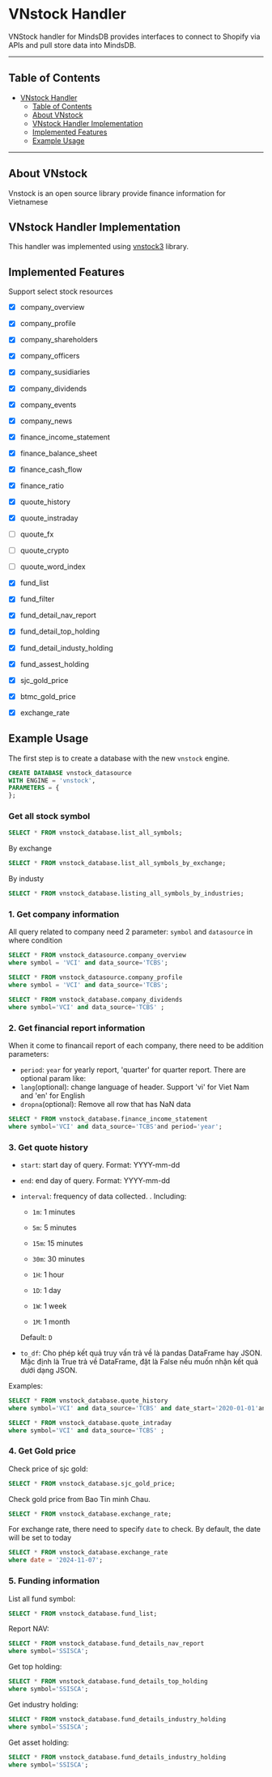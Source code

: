 # VNstock Handler

VNStock handler for MindsDB provides interfaces to connect to Shopify via APIs and pull store data into MindsDB.

---

## Table of Contents

- [VNstock Handler](#shopify-handler)
  - [Table of Contents](#table-of-contents)
  - [About VNstock](#about-shopify)
  - [VNstock Handler Implementation](#shopify-handler-implementation)
  - [Implemented Features](#implemented-features)
  - [Example Usage](#example-usage)

---

## About VNstock

Vnstock is an open source library provide finance information for Vietnamese

## VNstock Handler Implementation

This handler was implemented using [vnstock3](https://github.com/thinh-vu/vnstock) library.


## Implemented Features
  Support select stock resources
- [x] company_overview 
- [x] company_profile
- [x] company_shareholders
- [x] company_officers
- [x] company_susidiaries
- [x] company_dividends
- [x] company_events
- [x] company_news
- [x] finance_income_statement
- [x] finance_balance_sheet
- [x] finance_cash_flow 
- [x] finance_ratio
- [x] quoute_history
- [x] quoute_instraday
- [ ] quoute_fx
- [ ] quoute_crypto
- [ ] quoute_word_index
- [x] fund_list
- [x] fund_filter
- [x] fund_detail_nav_report
- [x] fund_detail_top_holding
- [x] fund_detail_industy_holding
- [x] fund_assest_holding
- [x] sjc_gold_price
- [x] btmc_gold_price 
- [x] exchange_rate 


## Example Usage

The first step is to create a database with the new `vnstock` engine.
~~~~sql
CREATE DATABASE vnstock_datasource
WITH ENGINE = 'vnstock',
PARAMETERS = {
};
~~~~
### Get all stock symbol
~~~~sql
SELECT * FROM vnstock_database.list_all_symbols;
~~~~
By exchange
~~~~sql
SELECT * FROM vnstock_database.list_all_symbols_by_exchange;
~~~~
By industy
~~~~sql
SELECT * FROM vnstock_database.listing_all_symbols_by_industries;
~~~~

### 1. Get company information

All query related to company need 2 parameter: `symbol` and `datasource` in where condition

~~~~sql
SELECT * FROM vnstock_datasource.company_overview
where symbol = 'VCI' and data_source='TCBS';
~~~~

~~~~sql
SELECT * FROM vnstock_datasource.company_profile
where symbol = 'VCI' and data_source='TCBS';
~~~~

~~~~sql
SELECT * FROM vnstock_database.company_dividends
where symbol='VCI' and data_source='TCBS' ;
~~~~

### 2. Get financial report information
When it come to financail report of each company, there need to be addition
parameters:
- `period`: `year` for yearly report, 'quarter' for quarter report.
There are optional param like: 
- `lang`(optional): change language of header. Support 'vi' for Viet Nam and 'en' for English
- `dropna`(optional): Remove all row that has NaN data
~~~~sql
SELECT * FROM vnstock_database.finance_income_statement
where symbol='VCI' and data_source='TCBS'and period='year';
~~~~

### 3. Get quote history

- `start`: start day of query. Format: YYYY-mm-dd
- `end`:  end day of query. Format: YYYY-mm-dd
- `interval`: frequency of data collected. . Including:
    
    * `1m`: 1 minutes
    
    * `5m`: 5 minutes
    
    * `15m`: 15 minutes
    
    * `30m`: 30 minutes
    
    * `1H`: 1 hour

    * `1D`: 1 day
    
    * `1W`: 1 week
    
    * `1M`: 1 month

  Default: `D`
- `to_df`: Cho phép kết quả truy vấn trả về là pandas DataFrame hay JSON. Mặc định là True trả về DataFrame, đặt là False nếu muốn nhận kết quả dưới dạng JSON.

Examples:

~~~~sql
SELECT * FROM vnstock_database.quote_history
where symbol='VCI' and data_source='TCBS' and date_start='2020-01-01'and date_end='2024-05-25';
~~~~

~~~~sql
SELECT * FROM vnstock_database.quote_intraday
where symbol='VCI' and data_source='TCBS' ;
~~~~


### 4. Get Gold price

Check price of sjc gold:
~~~~sql
SELECT * FROM vnstock_database.sjc_gold_price;
~~~~

Check gold price from Bao Tin minh Chau. 

~~~~sql
SELECT * FROM vnstock_database.exchange_rate;
~~~~

For exchange rate, there need to specify `date` to check. By default, the date will be set to today

~~~~sql
SELECT * FROM vnstock_database.exchange_rate
where date = '2024-11-07';
~~~~

### 5. Funding information

List all fund symbol:
~~~~sql
SELECT * FROM vnstock_database.fund_list;
~~~~
Report NAV:
~~~~sql
SELECT * FROM vnstock_database.fund_details_nav_report
where symbol='SSISCA';
~~~~
Get top holding:
~~~~sql
SELECT * FROM vnstock_database.fund_details_top_holding
where symbol='SSISCA';
~~~~
Get industry holding:
~~~~sql
SELECT * FROM vnstock_database.fund_details_industry_holding
where symbol='SSISCA';
~~~~
Get asset holding:
~~~~sql
SELECT * FROM vnstock_database.fund_details_industry_holding
where symbol='SSISCA';
~~~~